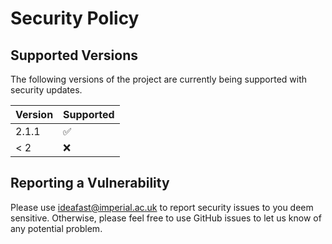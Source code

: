 # Security Policy

## Supported Versions

The following versions of the project are
currently being supported with security updates.

| Version | Supported          |
| ------- | ------------------ |
| 2.1.1   | :white_check_mark: |
| < 2     | :x:                |

## Reporting a Vulnerability

Please use ideafast@imperial.ac.uk to report security issues to you deem sensitive.
Otherwise, please feel free to use GitHub issues to let us know of any potential problem.
